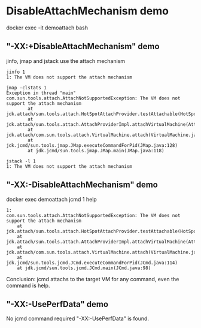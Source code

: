 # DisableAttachMechanism demo

docker exec -it demoattach bash

## "-XX:+DisableAttachMechanism" demo

jinfo, jmap and jstack use the attach mechanism

```
jinfo 1
1: The VM does not support the attach mechanism
```

```
jmap -clstats 1
Exception in thread "main" com.sun.tools.attach.AttachNotSupportedException: The VM does not support the attach mechanism
        at jdk.attach/sun.tools.attach.HotSpotAttachProvider.testAttachable(HotSpotAttachProvider.java:153)
        at jdk.attach/sun.tools.attach.AttachProviderImpl.attachVirtualMachine(AttachProviderImpl.java:56)
        at jdk.attach/com.sun.tools.attach.VirtualMachine.attach(VirtualMachine.java:207)
        at jdk.jcmd/sun.tools.jmap.JMap.executeCommandForPid(JMap.java:128)
        at jdk.jcmd/sun.tools.jmap.JMap.main(JMap.java:118)
```

```
jstack -l 1
1: The VM does not support the attach mechanism
```


## "-XX:-DisableAttachMechanism" demo

docker exec demoattach jcmd 1 help
```
1:
com.sun.tools.attach.AttachNotSupportedException: The VM does not support the attach mechanism
	at jdk.attach/sun.tools.attach.HotSpotAttachProvider.testAttachable(HotSpotAttachProvider.java:153)
	at jdk.attach/sun.tools.attach.AttachProviderImpl.attachVirtualMachine(AttachProviderImpl.java:56)
	at jdk.attach/com.sun.tools.attach.VirtualMachine.attach(VirtualMachine.java:207)
	at jdk.jcmd/sun.tools.jcmd.JCmd.executeCommandForPid(JCmd.java:114)
	at jdk.jcmd/sun.tools.jcmd.JCmd.main(JCmd.java:98)
```

Conclusion: jcmd attachs to the target VM for any command, even the command is help.

## "-XX:-UsePerfData" demo

No jcmd command required "-XX:-UsePerfData" is found.
